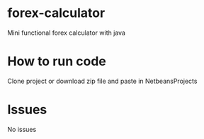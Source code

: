 # forex-calculator
Mini functional forex calculator with java

# How to run code
Clone project or download zip file and paste in NetbeansProjects 

# Issues
No issues


